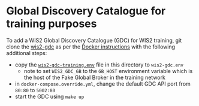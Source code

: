 # Global Discovery Catalogue for training purposes

To add a WIS2 Global Discovery Catalogue (GDC) for WIS2 training, git clone the [wis2-gdc](https://github.com/wmo-im/wis2-gdc) as per the [Docker instructions](https://github.com/wmo-im/wis2-gdc?tab=readme-ov-file#docker) with the following additional steps:

- copy the [`wis2-gdc-training.env`](wis2-gdc-training.env) file in this directory to `wis2-gdc.env`
  - note to set `WIS2_GDC_GB` to the `GB_HOST` environment variable which is the host of the Fake Global Broker in the training network
- in `docker-compose.override.yml`, change the default GDC API port from `80:80` to `5002:80`
- start the GDC using `make up`
